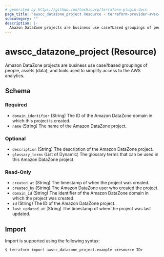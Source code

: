 ```yaml
---
# generated by https://github.com/hashicorp/terraform-plugin-docs
page_title: "awscc_datazone_project Resource - terraform-provider-awscc"
subcategory: ""
description: |-
  Amazon DataZone projects are business use case?based groupings of people, assets (data), and tools used to simplify access to the AWS analytics.
---
```


# awscc_datazone_project (Resource)

Amazon DataZone projects are business use case?based groupings of people, assets (data), and tools used to simplify access to the AWS analytics.



<!-- schema generated by tfplugindocs -->
## Schema

### Required

- `domain_identifier` (String) The ID of the Amazon DataZone domain in which this project is created.
- `name` (String) The name of the Amazon DataZone project.

### Optional

- `description` (String) The description of the Amazon DataZone project.
- `glossary_terms` (List of Dynamic) The glossary terms that can be used in this Amazon DataZone project.

### Read-Only

- `created_at` (String) The timestamp of when the project was created.
- `created_by` (String) The Amazon DataZone user who created the project.
- `domain_id` (String) The identifier of the Amazon DataZone domain in which the project was created.
- `id` (String) The ID of the Amazon DataZone project.
- `last_updated_at` (String) The timestamp of when the project was last updated.

## Import

Import is supported using the following syntax:

```shell
$ terraform import awscc_datazone_project.example <resource ID>
```
